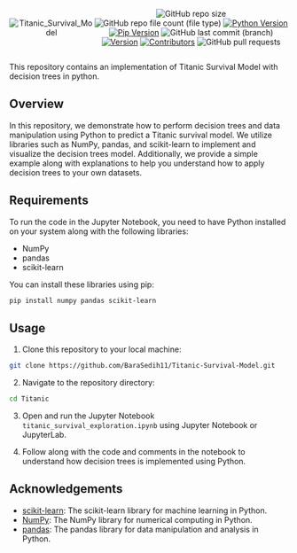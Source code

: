 <div style="display:flex; justify-content: center; align-items: center ; height" 100vh" align=center>

![Titanic_Survival_Model](https://github.com/BaraSedih11/Titanic-Survival-Model/assets/98843912/4bfa2692-43e2-4ef0-b8a4-63f3a9fe524c)

   ![GitHub repo size](https://img.shields.io/github/repo-size/BaraSedih11/Titanic-Survival-Model) ![GitHub repo file count (file type)](https://img.shields.io/github/directory-file-count/BaraSedih11/Titanic-Survival-Model) [![Python Version](https://img.shields.io/badge/python-3.8-blue)](https://www.python.org/downloads/release/python-380/)
[![Pip Version](https://img.shields.io/badge/pip-21.0-orange)](https://pypi.org/project/pip/21.0/)
 ![GitHub last commit (branch)](https://img.shields.io/github/last-commit/BaraSedih11/Titanic-Survival-Model/main)
[![Version](https://img.shields.io/badge/version-v1.0.0-blue)](https://github.com/BaraSedih11/Titanic-Survival-Model/releases/tag/v1.0.0)
[![Contributors](https://img.shields.io/github/contributors/BaraSedih11/Titanic-Survival-Model)](https://github.com/BaraSedih11/Titanic-Survival-Model/graphs/contributors)
![GitHub pull requests](https://img.shields.io/github/issues-pr-raw/BaraSedih11/Titanic-Survival-Model)
<!-- ![GitHub issues](https://img.shields.io/github/issues-raw/BaraSedih11/Bookstore)  -->
</div>


This repository contains an implementation of Titanic Survival Model with decision trees in python.

## Overview

In this repository, we demonstrate how to perform decision trees and data manipulation using Python to predict a Titanic survival model. We utilize libraries such as NumPy, pandas, and scikit-learn to implement and visualize the decision trees model. Additionally, we provide a simple example along with explanations to help you understand how to apply decision trees to your own datasets.

## Requirements

To run the code in the Jupyter Notebook, you need to have Python installed on your system along with the following libraries:

- NumPy
- pandas
- scikit-learn

You can install these libraries using pip:

```bash
pip install numpy pandas scikit-learn 

```

## Usage

1. Clone this repository to your local machine:

```bash
git clone https://github.com/BaraSedih11/Titanic-Survival-Model.git
```

2. Navigate to the repository directory:

```bash
cd Titanic
```

3. Open and run the Jupyter Notebook `titanic_survival_exploration.ipynb` using Jupyter Notebook or JupyterLab.

4. Follow along with the code and comments in the notebook to understand how decision trees is implemented using Python.


## Acknowledgements

- [scikit-learn](https://scikit-learn.org/): The scikit-learn library for machine learning in Python.
- [NumPy](https://numpy.org/): The NumPy library for numerical computing in Python.
- [pandas](https://pandas.pydata.org/): The pandas library for data manipulation and analysis in Python.
